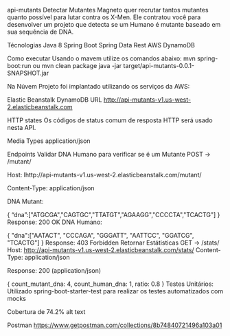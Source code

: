 api-mutants
Detectar Mutantes
Magneto quer recrutar tantos mutantes quanto possível para lutar contra os X-Men. Ele contratou você para desenvolver um projeto que detecta se um Humano é mutante baseado em sua sequência de DNA.

Técnologias
Java 8 Spring Boot Spring Data Rest AWS DynamoDB

Como executar
Usando o mavem utilize os comandos abaixo:
mvn spring-boot:run
ou
mvn clean package
java -jar target/api-mutants-0.0.1-SNAPSHOT.jar

Na Núvem
Projeto foi implantado utilizando os serviços da AWS:

Elastic Beanstalk
DynamoDB
URL
http://api-mutants-v1.us-west-2.elasticbeanstalk.com

HTTP states
Os códigos de status comum de resposta HTTP será usado nesta API.

Media Types
application/json

Endpoints
Validar DNA Humano para verificar se é um Mutante
POST → /mutant/

Host: lhttp://api-mutants-v1.us-west-2.elasticbeanstalk.com/mutant/

Content-Type: application/json

DNA Mutant:

{
  “dna”:["ATGCGA","CAGTGC","TTATGT","AGAAGG","CCCCTA","TCACTG"]
}
Response:
200 OK
DNA Humano:

{
  "dna":["AATACT", "CCCAGA", "GGGATT", "AATTCC", "GGATCG", "TCACTG"]
}
Response:
  403 Forbidden
Retornar Estátisticas
GET → /stats/ Host: http://api-mutants-v1.us-west-2.elasticbeanstalk.com/stats/ Content-Type: application/json

Response: 200 (application/json)

{
    count_mutant_dna: 4,
    count_human_dna: 1,
    ratio: 0.8
}
Testes Unitários:
Utilizado spring-boot-starter-test para realizar os testes automatizados com mocks

Cobertura de 74.2%
alt text

Postman
https://www.getpostman.com/collections/8b74840721496a103a01
